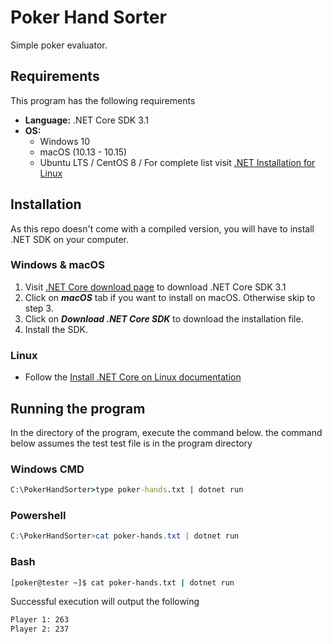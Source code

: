 # Poker Hand Sorter

Simple poker evaluator.

## Requirements

This program has the following requirements

- **Language:** .NET Core SDK 3.1
- **OS:**
  - Windows 10
  - macOS (10.13 - 10.15)
  - Ubuntu LTS / CentOS 8 / For complete list visit [.NET Installation for Linux](https://docs.microsoft.com/en-us/dotnet/core/install/linux)

## Installation

As this repo doesn't come with a compiled version, you will have to install .NET SDK on your computer.

### Windows & macOS

1. Visit [.NET Core download page](https://dotnet.microsoft.com/download) to download .NET Core SDK 3.1
2. Click on ***macOS*** tab if you want to install on macOS. Otherwise skip to step 3.
3. Click on ***Download .NET Core SDK*** to download the installation file.
4. Install the SDK.

### Linux

- Follow the [Install .NET Core on Linux documentation](https://docs.microsoft.com/en-us/dotnet/core/install/linux)

## Running the program

In the directory of the program, execute the command below. the command below assumes
the test test file is in the program directory

### Windows CMD

```cmd
C:\PokerHandSorter>type poker-hands.txt | dotnet run
```

### Powershell

```powershell
C:\PokerHandSorter>cat poker-hands.txt | dotnet run
```

### Bash

```bash
[poker@tester ~]$ cat poker-hands.txt | dotnet run
```

Successful execution will output the following

```bash
Player 1: 263
Player 2: 237
```
